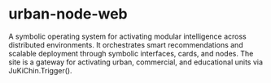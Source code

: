 # urban-node-web
A symbolic operating system for activating modular intelligence across distributed environments. It orchestrates smart recommendations and scalable deployment through symbolic interfaces, cards, and nodes. The site is a gateway for activating urban, commercial, and educational units via JuKiChin.Trigger().
